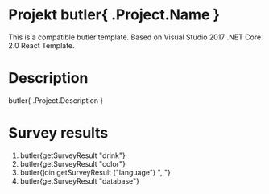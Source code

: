 # Projekt butler{ .Project.Name }

This is a compatible butler template. Based on Visual Studio 2017 .NET Core 2.0 React Template.

# Description

butler{ .Project.Description }

# Survey results

1. butler{getSurveyResult "drink"}
2. butler{getSurveyResult "color"}
3. butler{join getSurveyResult ("language") ", "}
4. butler{getSurveyResult "database"}
